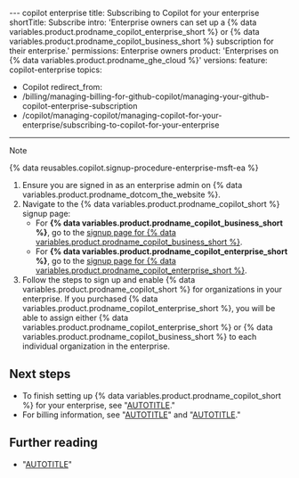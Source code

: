 --- copilot enterprise 
title: Subscribing to Copilot for your enterprise
shortTitle: Subscribe
intro: 'Enterprise owners can set up a {% data variables.product.prodname_copilot_enterprise_short %} or {% data variables.product.prodname_copilot_business_short %} subscription for their enterprise.'
permissions: Enterprise owners
product: 'Enterprises on {% data variables.product.prodname_ghe_cloud %}'
versions:
  feature: copilot-enterprise
topics:
  - Copilot
redirect_from:
  - /billing/managing-billing-for-github-copilot/managing-your-github-copilot-enterprise-subscription
  - /copilot/managing-copilot/managing-copilot-for-your-enterprise/subscribing-to-copilot-for-your-enterprise
---

>[!NOTE]
> {% data reusables.copilot.signup-procedure-enterprise-msft-ea %}

1. Ensure you are signed in as an enterprise admin on {% data variables.product.prodname_dotcom_the_website %}.
1. Navigate to the {% data variables.product.prodname_copilot_short %} signup page:
   * For **{% data variables.product.prodname_copilot_business_short %}**, go to the [signup page for {% data variables.product.prodname_copilot_business_short %}](https://github.com/github-copilot/business_signup/choose_business_type).
   * For **{% data variables.product.prodname_copilot_enterprise_short %}**, go to the [signup page for {% data variables.product.prodname_copilot_enterprise_short %}](https://github.com/github-copilot/enterprise_signup/choose_enterprise).
1. Follow the steps to sign up and enable {% data variables.product.prodname_copilot_short %} for organizations in your enterprise. If you purchased {% data variables.product.prodname_copilot_enterprise_short %}, you will be able to assign either {% data variables.product.prodname_copilot_enterprise_short %} or {% data variables.product.prodname_copilot_business_short %} to each individual organization in the enterprise.

## Next steps

* To finish setting up {% data variables.product.prodname_copilot_short %} for your enterprise, see "[AUTOTITLE](/copilot/setting-up-github-copilot/setting-up-github-copilot-for-your-enterprise)."
* For billing information, see "[AUTOTITLE](/billing/managing-billing-for-github-copilot/about-billing-for-github-copilot#about-billing-for-github-copilot-business-and-github-copilot-enterprise)" and "[AUTOTITLE](/billing/managing-your-github-billing-settings)."

## Further reading

* "[AUTOTITLE](/copilot/about-github-copilot/subscription-plans-for-github-copilot)"
